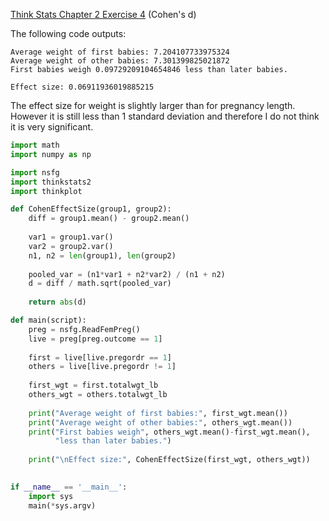 [Think Stats Chapter 2 Exercise 4](http://greenteapress.com/thinkstats2/html/thinkstats2003.html#toc24) (Cohen's d)

The following code outputs:
```
Average weight of first babies: 7.204107733975324
Average weight of other babies: 7.301399825021872
First babies weigh 0.09729209104654846 less than later babies.

Effect size: 0.06911936019885215
```

The effect size for weight is slightly larger than for pregnancy length.  However it is still less than 1 standard deviation and therefore I do not think it is very significant.

```python
import math
import numpy as np

import nsfg
import thinkstats2
import thinkplot

def CohenEffectSize(group1, group2):
    diff = group1.mean() - group2.mean()
    
    var1 = group1.var()
    var2 = group2.var()
    n1, n2 = len(group1), len(group2)
    
    pooled_var = (n1*var1 + n2*var2) / (n1 + n2)
    d = diff / math.sqrt(pooled_var)
    
    return abs(d)

def main(script):
    preg = nsfg.ReadFemPreg()
    live = preg[preg.outcome == 1]
    
    first = live[live.pregordr == 1]
    others = live[live.pregordr != 1]
    
    first_wgt = first.totalwgt_lb
    others_wgt = others.totalwgt_lb
    
    print("Average weight of first babies:", first_wgt.mean())
    print("Average weight of other babies:", others_wgt.mean())
    print("First babies weigh", others_wgt.mean()-first_wgt.mean(),
          "less than later babies.")
    
    print("\nEffect size:", CohenEffectSize(first_wgt, others_wgt))
    

if __name__ == '__main__':
    import sys
    main(*sys.argv)
```
